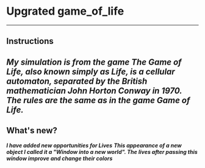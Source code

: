 # Upgrated game_of_life
-----
## Instructions
***My simulation is from the game The Game of Life, also known simply as Life, is a cellular automaton, separated by the British mathematician John Horton Conway in 1970.***
***The rules are the same as in the game Game of Life.***
-------
## What's new?
***I have added new opportunities for Lives***
***This appearance of a new object I called it a "Window into a new world". The lives after passing this window improve and change their colors*** 
